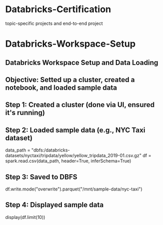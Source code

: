 # Databricks-Certification
topic-specific projects and end-to-end project



# Databricks-Workspace-Setup


## Databricks Workspace Setup and Data Loading
## Objective: Setted up a cluster, created a notebook, and loaded sample data

## Step 1: Created a cluster (done via UI, ensured it's running)




## Step 2: Loaded sample data (e.g., NYC Taxi dataset)
data_path = "dbfs:/databricks-datasets/nyctaxi/tripdata/yellow/yellow_tripdata_2019-01.csv.gz"
df = spark.read.csv(data_path, header=True, inferSchema=True)


## Step 3: Saved to DBFS
df.write.mode("overwrite").parquet("/mnt/sample-data/nyc-taxi")



## Step 4: Displayed sample data
display(df.limit(10))
